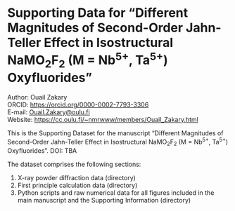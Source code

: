 # Supporting Data for “Different Magnitudes of Second-Order Jahn-Teller Effect in Isostructural NaMO<sub>2</sub>F<sub>2</sub> (M = Nb<sup>5+</sup>, Ta<sup>5+</sup>) Oxyfluorides”
Author: Ouail Zakary \
ORCID: https://orcid.org/0000-0002-7793-3306 \
E-mail: Ouail.Zakary@oulu.fi \
Website: https://cc.oulu.fi/~nmrwww/members/Ouail_Zakary.html

This is the Supporting Dataset for the manuscript “Different Magnitudes of Second-Order Jahn-Teller Effect in Isostructural NaMO<sub>2</sub>F<sub>2</sub> (M = Nb<sup>5+</sup>, Ta<sup>5+</sup>) Oxyfluorides”. DOI: TBA

The dataset comprises the following sections:

1. X-ray powder diffraction data (directory)
2. First principle calculation data (directory)
3. Python scripts and raw numerical data for all figures included in the main manuscript and the Supporting Information (directory)
